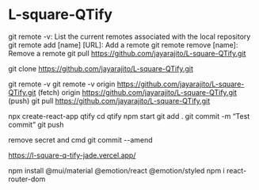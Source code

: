 # L-square-QTify

git remote -v: List the current remotes associated with the local repository
git remote add [name] [URL]: Add a remote
git remote remove [name]: Remove a remote
git pull https://github.com/jayarajito/L-square-QTify.git

git clone https://github.com/jayarajito/L-square-QTify.git

git remote -v
git remote -v
origin https://github.com/jayarajito/L-square-QTify.git (fetch)
origin https://github.com/jayarajito/L-square-QTify.git (push)
git pull https://github.com/jayarajito/L-square-QTify.git

npx create-react-app qtify
cd qtify
npm start
git add .
git commit -m “Test commit”
git push

remove secret and cmd
git commit --amend

https://l-square-q-tify-jade.vercel.app/

npm install @mui/material @emotion/react @emotion/styled
npm i react-router-dom
